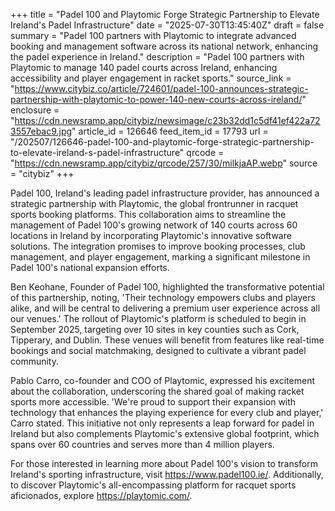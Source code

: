 +++
title = "Padel 100 and Playtomic Forge Strategic Partnership to Elevate Ireland's Padel Infrastructure"
date = "2025-07-30T13:45:40Z"
draft = false
summary = "Padel 100 partners with Playtomic to integrate advanced booking and management software across its national network, enhancing the padel experience in Ireland."
description = "Padel 100 partners with Playtomic to manage 140 padel courts across Ireland, enhancing accessibility and player engagement in racket sports."
source_link = "https://www.citybiz.co/article/724601/padel-100-announces-strategic-partnership-with-playtomic-to-power-140-new-courts-across-ireland/"
enclosure = "https://cdn.newsramp.app/citybiz/newsimage/c23b32dd1c5df41ef422a723557ebac9.jpg"
article_id = 126646
feed_item_id = 17793
url = "/202507/126646-padel-100-and-playtomic-forge-strategic-partnership-to-elevate-ireland-s-padel-infrastructure"
qrcode = "https://cdn.newsramp.app/citybiz/qrcode/257/30/milkjaAP.webp"
source = "citybiz"
+++

<p>Padel 100, Ireland's leading padel infrastructure provider, has announced a strategic partnership with Playtomic, the global frontrunner in racquet sports booking platforms. This collaboration aims to streamline the management of Padel 100's growing network of 140 courts across 60 locations in Ireland by incorporating Playtomic's innovative software solutions. The integration promises to improve booking processes, club management, and player engagement, marking a significant milestone in Padel 100's national expansion efforts.</p><p>Ben Keohane, Founder of Padel 100, highlighted the transformative potential of this partnership, noting, 'Their technology empowers clubs and players alike, and will be central to delivering a premium user experience across all our venues.' The rollout of Playtomic's platform is scheduled to begin in September 2025, targeting over 10 sites in key counties such as Cork, Tipperary, and Dublin. These venues will benefit from features like real-time bookings and social matchmaking, designed to cultivate a vibrant padel community.</p><p>Pablo Carro, co-founder and COO of Playtomic, expressed his excitement about the collaboration, underscoring the shared goal of making racket sports more accessible. 'We're proud to support their expansion with technology that enhances the playing experience for every club and player,' Carro stated. This initiative not only represents a leap forward for padel in Ireland but also complements Playtomic's extensive global footprint, which spans over 60 countries and serves more than 4 million players.</p><p>For those interested in learning more about Padel 100's vision to transform Ireland's sporting infrastructure, visit <a href='https://www.padel100.ie/' rel='nofollow' target='_blank'>https://www.padel100.ie/</a>. Additionally, to discover Playtomic's all-encompassing platform for racquet sports aficionados, explore <a href='https://playtomic.com/' rel='nofollow' target='_blank'>https://playtomic.com/</a>.</p>
